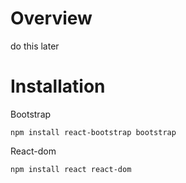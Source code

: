 # Overview
do this later


# Installation
Bootstrap

    npm install react-bootstrap bootstrap
    
React-dom

    npm install react react-dom
